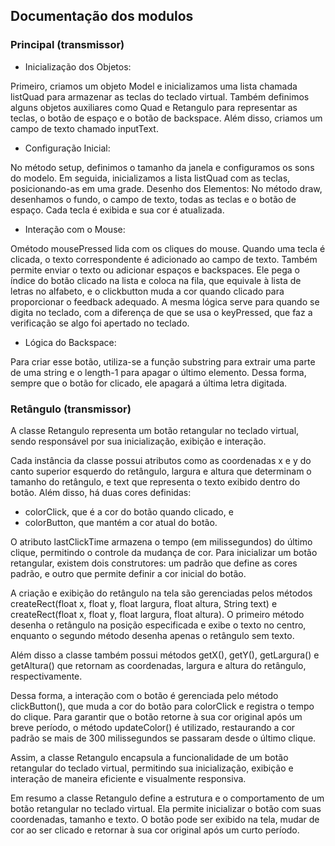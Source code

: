 ## Documentação dos modulos 

### Principal (transmissor)

- Inicialização dos Objetos:

 Primeiro, criamos um objeto Model e inicializamos uma lista chamada listQuad para
 armazenar as teclas do teclado virtual. Também definimos alguns objetos auxiliares como
 Quad e Retangulo para representar as teclas, o botão de espaço e o botão de backspace.
 Além disso, criamos um campo de texto chamado inputText.

 - Configuração Inicial:

 No método setup, definimos o tamanho da janela e configuramos os sons do modelo. Em
 seguida, inicializamos a lista listQuad com as teclas, posicionando-as em uma grade.
 Desenho dos Elementos:
 No método draw, desenhamos o fundo, o campo de texto, todas as teclas e o botão de
 espaço. Cada tecla é exibida e sua cor é atualizada.

 - Interação com o Mouse:

 Ométodo mousePressed lida com os cliques do mouse. Quando uma tecla é clicada, o
 texto correspondente é adicionado ao campo de texto. Também permite enviar o texto ou
 adicionar espaços e backspaces. Ele pega o índice do botão clicado na lista e coloca na fila,
 que equivale à lista de letras no alfabeto, e o clickbutton muda a cor quando clicado para
 proporcionar o feedback adequado. A mesma lógica serve para quando se digita no teclado,
 com a diferença de que se usa o keyPressed, que faz a verificação se algo foi apertado no
 teclado.

 - Lógica do Backspace:

 Para criar esse botão, utiliza-se a função substring para extrair uma parte de uma string e o
 length-1 para apagar o último elemento. Dessa forma, sempre que o botão for clicado, ele
 apagará a última letra digitada.

 ### Retângulo (transmissor)

 A classe Retangulo representa um botão retangular no teclado virtual, sendo responsável
 por sua inicialização, exibição e interação. 
 
 Cada instância da classe possui atributos como
 as coordenadas x e y do canto superior esquerdo do retângulo, largura e altura que
 determinam o tamanho do retângulo, e text que representa o texto exibido dentro do botão.
 Além disso, há duas cores definidas: 

 - colorClick, que é a cor do botão quando clicado, e
 - colorButton, que mantém a cor atual do botão. 
 
 O atributo lastClickTime armazena o tempo
 (em milissegundos) do último clique, permitindo o controle da mudança de cor.
 Para inicializar um botão retangular, existem dois construtores: um padrão que define as
 cores padrão, e outro que permite definir a cor inicial do botão. 
 
 A criação e exibição do retângulo na tela são gerenciadas pelos métodos createRect(float x, float y, float largura, float altura, String text) e createRect(float x, float y, float largura, float altura). O primeiro
 método desenha o retângulo na posição especificada e exibe o texto no centro, enquanto o
 segundo método desenha apenas o retângulo sem texto.

 Além disso a classe também possui métodos getX(), getY(), getLargura() e getAltura() que retornam as coordenadas, largura e altura do retângulo, respectivamente.

Dessa forma, a interação com o botão é gerenciada pelo método clickButton(), que muda a cor do botão
 para colorClick e registra o tempo do clique. Para garantir que o botão retorne à sua cor
 original após um breve período, o método updateColor() é utilizado, restaurando a cor
 padrão se mais de 300 milissegundos se passaram desde o último clique.

 Assim, a classe Retangulo encapsula a funcionalidade de um botão retangular do teclado
 virtual, permitindo sua inicialização, exibição e interação de maneira eficiente e visualmente
 responsiva.

 Em resumo a classe Retangulo define a estrutura e o comportamento de um botão retangular no
 teclado virtual. Ela permite inicializar o botão com suas coordenadas, tamanho e texto. O
 botão pode ser exibido na tela, mudar de cor ao ser clicado e retornar à sua cor original
 após um curto período.
